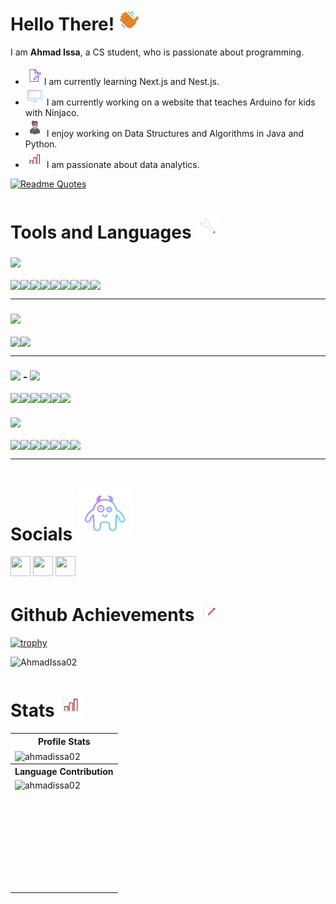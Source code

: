 
<!--
**AhmadIssa02/AhmadIssa02** is a ✨ _special_ ✨ repository because its `README.md` (this file) appears on your GitHub profile.

Here are some ideas to get you started:

- 🔭 I’m currently working on ...
- 🌱 I’m currently learning ...
- 👯 I’m looking to collaborate on ...
- 🤔 I’m looking for help with ...
- 💬 Ask me about ...
- 📫 How to reach me: ...
- 😄 Pronouns: ...
- ⚡ Fun fact: ...
-->
# Hello There!  <img src="assets/icons8-so-so-skin-type-4-48.png" width="35">

I am <strong>Ahmad Issa</strong>, a CS student, who is passionate about programming.

- <img src="assets/245-edit-document-outline.gif" width="30">I am currently learning Next.js and Nest.js.
- <img src="assets/478-computer-display-gradient (1).gif" width="30"> I am currently working on a website that teaches Arduino for kids with Ninjaco. 
- <img src="assets/680-it-developer-lineal.gif" width="30"> I enjoy working on Data Structures and Algorithms in Java and Python.
- <img src="assets/stats.gif" width="30"> I am passionate about data analytics.

[![Readme Quotes](https://quotes-github-readme.vercel.app/api?type=horizontal&theme=algolia)](https://github.com/piyushsuthar/github-readme-quotes)

# Tools and Languages <img src="assets/409-tool-outline.gif" width="40">

<h3><img height="20px" src="https://img.shields.io/badge/Language-467870"/></h3>
<div style="display:flex"> 
<img src="https://img.shields.io/badge/c-%2300599C.svg?style=for-the-badge&logo=c&logoColor=white"> 
<img src="https://img.shields.io/badge/css3-%231572B6.svg?style=for-the-badge&logo=css3&logoColor=white">
<img src="https://img.shields.io/badge/html5-%23E34F26.svg?style=for-the-badge&logo=html5&logoColor=white">
<img src="https://img.shields.io/badge/java-%23ED8B00.svg?style=for-the-badge&logo=java&logoColor=white">
<img src="https://img.shields.io/badge/javascript-%23323330.svg?style=for-the-badge&logo=javascript&logoColor=%23F7DF1E">
<img src="https://img.shields.io/badge/markdown-%23000000.svg?style=for-the-badge&logo=markdown&logoColor=white">
<img src="https://img.shields.io/badge/python-3670A0?style=for-the-badge&logo=python&logoColor=ffdd54">
<img src="https://img.shields.io/badge/typescript-%23007ACC.svg?style=for-the-badge&logo=typescript&logoColor=white">
<img src="https://img.shields.io/badge/c%23-%23239120.svg?style=for-the-badge&logo=c-sharp&logoColor=white"> 
  
</div>
<hr>

<h3><img height="20px" src="https://img.shields.io/badge/Database-979a9b"/></h3>
<div style="display:flex"> 
<img src="https://img.shields.io/badge/mysql-%2300f.svg?style=for-the-badge&logo=mysql&logoColor=white">
  <img src="https://img.shields.io/badge/mongoDB-3670A0?style=for-the-badge&logo=mongoDB&logoColor=green">
</div>
<hr>

<h3><img height="20px" src="https://img.shields.io/badge/Framework-695b55"/> - <img height="20px" src="https://img.shields.io/badge/Library-505558"/></h3>
<div style="display:flex"> 
<img src="https://img.shields.io/badge/Next-black?style=for-the-badge&logo=next.js&logoColor=white">
<img src="https://img.shields.io/badge/node.js-6DA55F?style=for-the-badge&logo=node.js&logoColor=white">
<img src="https://img.shields.io/badge/react-%2320232a.svg?style=for-the-badge&logo=react&logoColor=%2361DAFB">
<img src="https://img.shields.io/badge/-React%20Query-FF4154?style=for-the-badge&logo=react%20query&logoColor=white">
<img src="https://img.shields.io/badge/React%20Hook%20Form-%23EC5990.svg?style=for-the-badge&logo=reacthookform&logoColor=white">
<img src="https://img.shields.io/badge/tailwindcss-%2338B2AC.svg?style=for-the-badge&logo=tailwind-css&logoColor=white">
</div>

<!-- <hr>
<h3><img height="20px" src="https://img.shields.io/badge/Platform-487088"/></h3>
<div style="display:flex"> 
<img src="https://img.shields.io/badge/AWS-%23FF9900.svg?style=for-the-badge&logo=amazon-aws&logoColor=white">
<img src="https://img.shields.io/badge/firebase-%23039BE5.svg?style=for-the-badge&logo=firebase"> 
<img src="https://img.shields.io/badge/heroku-%23430098.svg?style=for-the-badge&logo=heroku&logoColor=white">
<img src="https://img.shields.io/badge/netlify-%23000000.svg?style=for-the-badge&logo=netlify&logoColor=#00C7B7">
<img src="https://img.shields.io/badge/Render-%46E3B7.svg?style=for-the-badge&logo=render&logoColor=white">
<img src="https://img.shields.io/badge/vercel-%23000000.svg?style=for-the-badge&logo=vercel&logoColor=white">
</div>
<hr> -->

<h3><img height="20px" src="https://img.shields.io/badge/Tool-6c598f"/></h3>
<div style="display:flex"> 
<img src="https://img.shields.io/badge/Eclipse-FE7A16.svg?style=for-the-badge&logo=Eclipse&logoColor=white"> 
<img src="https://img.shields.io/badge/jupyter-%23FA0F00.svg?style=for-the-badge&logo=jupyter&logoColor=white">
<img src="https://img.shields.io/badge/pycharm-143?style=for-the-badge&logo=pycharm&logoColor=black&color=black&labelColor=green">
<img src="https://img.shields.io/badge/Visual%20Studio%20Code-0078d7.svg?style=for-the-badge&logo=visual-studio-code&logoColor=white">
<img src="https://img.shields.io/badge/Kali-268BEE?style=for-the-badge&logo=kalilinux&logoColor=white">
<img src="https://img.shields.io/badge/Windows-0078D6?style=for-the-badge&logo=windows&logoColor=white">
<img src="https://img.shields.io/badge/git-%23F05033.svg?style=for-the-badge&logo=git&logoColor=white">
</div>
<hr>

# Socials <img src="assets/1872-small-cute-monster-gradient.gif" width="90">

<p align="left"> <a href="www.linkedin.com/in/ahmad-issa-0a7306212" target="_blank" rel="noreferrer"> <img src="https://raw.githubusercontent.com/danielcranney/readme-generator/main/public/icons/socials/linkedin.svg" width="32" height="32" /></a> <a href="https://github.com/AhmadIssa02" target="_blank" rel="noreferrer">   <img src="https://raw.githubusercontent.com/danielcranney/readme-generator/main/public/icons/socials/github.svg" width="32" height="32" /></a> <a href="https://www.instagram.com/ahmad_issaa02/" target="_blank" rel="noreferrer">   <img src="https://raw.githubusercontent.com/danielcranney/readme-generator/main/public/icons/socials/instagram.svg" width="32" height="32" /></a></p>

# Github Achievements <img src="assets/focus.gif" width="30">
[![trophy](https://github-profile-trophy.vercel.app/?username=AhmadIssa02&column=8&margin-w=15&margin-h=15&theme=Dracula&no-frame=true)](https://github.com/ryo-ma/github-profile-trophy)
<p align="left"> <img src="https://komarev.com/ghpvc/?username=AhmadIssa02&label=Profile%20views&color=0e75b6&style=flat" alt="AhmadIssa02" /> </p>


# Stats <img src="assets/stats.gif" width="40">
<!--  <div align="center">
  <img src="https://www.codewars.com/users/Murf/badges/large" >
</div> -->
<p align="center">
   <table>
      <tr>
       <th>Profile Stats  </th>
     </tr>
     <tr>
      <td><img align="center" src="https://github-readme-stats.vercel.app/api?username=AhmadIssa02&show_icons=true&count_private=true&&locale=en" height="150%" alt="ahmadissa02" width="95%" height="220px"/> </td>
     <tr/>        
     <tr>
      <th>Language Contribution</th>
     <tr>
      <td><img align="left" src="https://github-readme-stats.vercel.app/api/top-langs?username=ahmadissa02&show_icons=true&locale=en&layout=compact" alt="ahmadissa02" width="95%" height="177px" /></td>
     </tr>
     <tr>
<!--        <th>Total Contributions and Streaks</th>
     </tr>
    <tr> 
      <td><img align="center" src="https://github-readme-streak-stats.herokuapp.com/?user=ahmadissa02&bg_color=171717&" alt="ahmadissa02" width="95%" height="190px" /></td>
    </tr> -->
   </table>
</p>





<!-- 
<b>Top Repositories</b>

<div width="100%" align="center"><a href="https://github.com/AhmadIssa02/Attractors-Simulation" align="left"><img align="left" width="45%" src="https://github-readme-stats.vercel.app/api/pin/?username=AhmadIssa02&repo=Attractors-Simulation&title_color=ef4444&text_color=ffffff&icon_color=ef4444&bg_color=171717&hide_border=true&locale=en" /></a></div><br /><br /><br /><br /><br /><br /><br />
 -->
